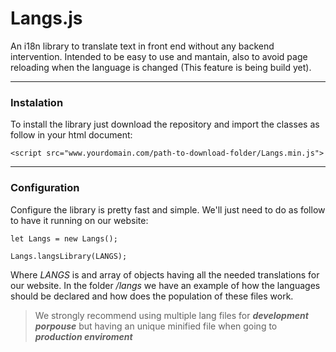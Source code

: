 # Langs.js
An i18n library to translate text in front end without any backend intervention. Intended to be easy to use and mantain, also to avoid page reloading when the language is changed (This feature is being build yet).
***
### Instalation
To install the library just download the repository and import the classes as follow in your html document:

`<script src="www.yourdomain.com/path-to-download-folder/Langs.min.js">`
***
### Configuration
Configure the library is pretty fast and simple. We'll just need to do as follow to have it running on our website: 

`let Langs = new Langs();`  

`Langs.langsLibrary(LANGS);`

Where *LANGS* is and array of objects having all the needed translations for our website. In the folder */langs* we have an example of how the languages should be declared and how does the population of these files work. 

> We strongly recommend using multiple lang files for ***development porpouse*** but having an unique minified file when going to ***production enviroment*** 

